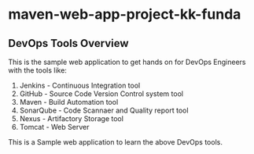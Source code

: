 # maven-web-app-project-kk-funda
## DevOps Tools Overview
This is the sample web application to get hands on for DevOps Engineers with the tools like: 
1. Jenkins      -      Continuous Integration tool
2. GitHub       -      Source Code Version Control system tool
3. Maven        -      Build Automation tool
4. SonarQube    -      Code Scannaer and Quality report tool
5. Nexus        -      Artifactory Storage tool
6. Tomcat       -      Web Server


This is a Sample web application to learn the above DevOps tools.



